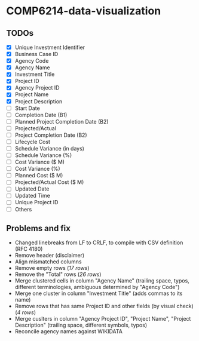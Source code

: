 # COMP6214-data-visualization

## TODOs

* [x] Unique Investment Identifier
* [x] Business Case ID
* [x] Agency Code
* [x] Agency Name
* [x] Investment Title
* [x] Project ID
* [x] Agency Project ID
* [x] Project Name
* [x] Project Description
* [ ] Start Date
* [ ] Completion Date (B1)
* [ ] Planned Project Completion Date (B2)
* [ ] Projected/Actual
* [ ] Project Completion Date (B2)
* [ ] Lifecycle Cost
* [ ] Schedule Variance (in days)
* [ ] Schedule Variance (%)
* [ ] Cost Variance ($ M)
* [ ] Cost Variance (%)
* [ ] Planned Cost ($ M)
* [ ] Projected/Actual Cost ($ M)
* [ ] Updated Date
* [ ] Updated Time
* [ ] Unique Project ID	
* [ ] Others

## Problems and fix

* Changed linebreaks from LF to CRLF, to compile with CSV definition (RFC 4180)
* Remove header (disclaimer)
* Align mismatched columns
* Remove empty rows (*17 rows*)
* Remove the "Total" rows (*26 rows*)
* Merge clustered cells in column "Agency Name" (trailing space, typos, different terminologies, ambiguous determined by "Agency Code")
* Merge one cluster in column "Investment Title" (adds commas to its name)
* Remove rows that has same Project ID and other fields (by visual check) (*4 rows*)
* Merge cuslters in column "Agency Project ID", "Project Name", "Project Description" (trailing space, different symbols, typos) 
* Reconcile agency names against WIKIDATA

